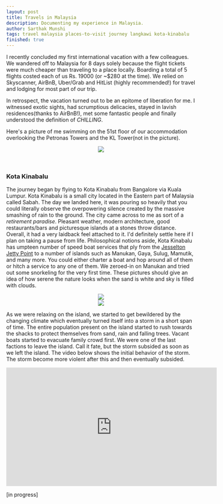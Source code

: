 ```yaml
---
layout: post
title: Travels in Malaysia
description: Documenting my experience in Malaysia.
author: Sarthak Munshi
tags: travel malaysia places-to-visit journey langkawi kota-kinabalu
finished: true
---
```


I recently concluded my first international vacation with a few colleagues. We wandered off to Malaysia for 8 days solely because the flight tickets were much cheaper than traveling to a place locally. Boarding a total of 5 flights costed each of us Rs. 19000 (or ~$280 at the time). We relied on Skyscanner, AirBnB, Uber/Grab and HitList (highly recommended!) for travel and lodging for most part of our trip.

In retrospect, the vacation turned out to be an epitome of liberation for me. I witnessed exotic sights, had scrumptious delicacies, stayed in lavish residences(thanks to AirBnB!), met some fantastic people and finally understood the definition of _CHILLING_.

Here's a picture of me swimming on the 51st floor of our accommodation overlooking the Petronas Towers and the KL Tower(not in the picture).

<p align="center">
<img style="max-width: 80%;" src="https://dl.dropboxusercontent.com/s/wtqo4pgmskv97zc/IMG_3051.JPG" />
</p>
<br />

### Kota Kinabalu

The journey began by flying to Kota Kinabalu from Bangalore via Kuala Lumpur. Kota Kinabalu is a small city located in the Eastern part of Malaysia called Sabah. The day we landed here, it was pouring so heavily that you could literally observe the overpowering silence created by the massive smashing of rain to the ground. The city came across to me as sort of a _retirement paradise_. Pleasant weather, modern architecture, good restaurants/bars and picturesque islands at a stones throw distance. Overall, it had a very laidback feel attached to it. I'd definitely settle here if I plan on taking a pause from life. Philosophical notions aside, Kota Kinabalu has umpteen number of speed boat services that ply from the <a href="https://goo.gl/maps/W6BcrpiMJL22">Jesselton Jetty Point</a> to a number of islands such as Manukan, Gaya, Sulug, Mamutik, and many more. You could either charter a boat and hop around all of them or hitch a service to any one of them. We zeroed-in on Manukan and tried out some snorkeling for the very first time. These pictures should give an idea of how serene the nature looks when the sand is white and sky is filled with clouds.

<p align="center">
<img style="max-width: 80%;" src="https://dl.dropboxusercontent.com/s/lgcb9pgriqj5rhy/Photo%2017-10-17%2C%206%2008%2040%20PM%20%281%29.jpg?dl=0" />
<br />
<img style="max-width: 80%;" src="https://dl.dropboxusercontent.com/s/qrc8if5c1aii93z/Photo%2017-10-17%2C%2010%2026%2043%20AM.jpg?dl=0" />
</p>

As we were relaxing on the island, we started to get bewildered by the changing climate which eventually turned itself into a storm in a short span of time. The entire population present on the island started to rush towards the shacks to protect themselves from sand, rain and falling trees. Vacant boats started to evacuate family crowd first. We were one of the last factions to leave the island. Call it fate, but the storm subsided as soon as we left the island. The video below shows the initial behavior of the storm. The storm become more violent after this and then eventually subsided.

<iframe width="560" height="315" src="https://www.youtube.com/embed/siwEVrZOkvs" frameborder="0" gesture="media" allow="encrypted-media" allowfullscreen></iframe>

 [in progress]
